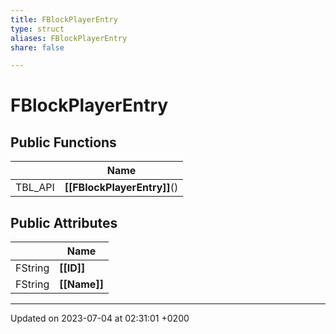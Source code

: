 ```yaml
---
title: FBlockPlayerEntry
type: struct
aliases: FBlockPlayerEntry
share: false

---
```


# FBlockPlayerEntry





## Public Functions

|                | Name           |
| -------------- | -------------- |
| TBL_API | **[[FBlockPlayerEntry]]**() |

## Public Attributes

|                | Name           |
| -------------- | -------------- |
| FString | **[[ID]]**  |
| FString | **[[Name]]**  |

-------------------------------

Updated on 2023-07-04 at 02:31:01 +0200